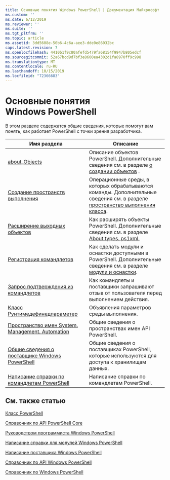 ```yaml
---
title: Основные понятия Windows PowerShell | Документация Майкрософт
ms.custom: ''
ms.date: 6/12/2019
ms.reviewer: ''
ms.suite: ''
ms.tgt_pltfrm: ''
ms.topic: article
ms.assetid: 3dd5608e-50b6-4c6a-aee3-dde0e86032bc
caps.latest.revision: 7
ms.openlocfilehash: 4410b1f9c80afefd5479fa68154f9947b805edcf
ms.sourcegitcommit: 52a67bcd9d7bf3e8600ea4302d1fa8970ff9c998
ms.translationtype: MT
ms.contentlocale: ru-RU
ms.lasthandoff: 10/15/2019
ms.locfileid: "72366683"
---
```

# <a name="windows-powershell-concepts"></a>Основные понятия Windows PowerShell

В этом разделе содержатся общие сведения, которые помогут вам понять, как работает PowerShell с точки зрения разработчика.

|Имя раздела|Описание|
|----------------|-----------------|
|[about_Objects](/powershell/module/microsoft.powershell.core/about/about_objects)|Описание объектов PowerShell. Дополнительные сведения см. в разделе [о создании объектов](/powershell/module/microsoft.powershell.core/about/about_object_creation) .|
|[Создание пространств выполнения](../hosting/creating-runspaces.md)|Операционные среды, в которых обрабатываются команды. Дополнительные сведения см. в разделе [пространство выполнения класса](/dotnet/api/system.management.automation.runspaces.runspace).|
|[Расширение выходных объектов](../cmdlet/extending-output-objects.md)|Как расширять объекты PowerShell. Дополнительные сведения см. в разделе [About types. ps1xml.](/powershell/module/microsoft.powershell.core/about/about_types.ps1xml)|
|[Регистрация командлетов](../cmdlet/registering-cmdlets.md)|Как сделать модули и оснастки доступными в PowerShell. Дополнительные сведения см. в разделе [модули и оснастки](../cmdlet/modules-and-snap-ins.md).|
|[Запрос подтверждения из командлетов](../cmdlet/requesting-confirmation-from-cmdlets.md)|Как командлеты и поставщики запрашивают отзыв от пользователя перед выполнением действия.|
|[Класс Рунтимедефинедпараметер](/dotnet/api/system.management.automation.runtimedefinedparameter)|Объявления параметров среды выполнения.|
|[Пространство имен System. Management. Automation](/dotnet/api/System.Management.Automation)|Общие сведения о пространствах имен API PowerShell.|
|[Общие сведения о поставщике Windows PowerShell](../provider/windows-powershell-provider-overview.md)|Общие сведения о поставщиках PowerShell, которые используются для доступа к хранилищам данных.|
|[Написание справки по командлетам PowerShell](../help/writing-help-for-windows-powershell-cmdlets.md)|Написание справки по командлетам PowerShell.|

## <a name="see-also"></a>См. также статью

[Класс PowerShell](/dotnet/api/system.management.automation.powershell)

[Справочник по API PowerShell Core](/dotnet/api/?view=pscore-6.2.0)

[Руководством программиста Windows PowerShell](windows-powershell-programmer-s-guide.md)

[Написание справки для модулей Windows PowerShell](../module/writing-help-for-windows-powershell-modules.md)

[Написание поставщика Windows PowerShell](../provider/writing-a-windows-powershell-provider.md)

[Справочник по API Windows PowerShell](/dotnet/api/?view=powershellsdk-1.1.0)

[Справочник по Windows PowerShell](../windows-powershell-reference.md)